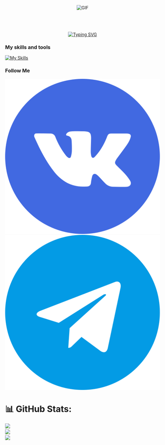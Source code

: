 <div id="header" style="text-align: center; margin-bottom: 20px;">
  <img 
    src="https://media.giphy.com/media/OwK8oFeh9C46Y/giphy.gif?cid=ecf05e47p5xsacestt011a6uzo720zvvlptai2ljv4mmh083&ep=v1_gifs_search&rid=giphy.gif&ct=g" 
    width="200" 
    alt="GIF" 
    style="margin-bottom: 50px;">
</div>

 <div class = "a" style="text-align: center">
 <a href="https://git.io/typing-svg"><img src="https://readme-typing-svg.demolab.com?font=Fira+Code&weight=450&size=30&duration=3000&pause=2500&color=6D9FFF&background=36FFF600&center=true&vCenter=true&width=900&lines=Hi,+call+me+NaoNao,+it's+more+convenient;А+student+of+applied+computer+science;Now+I’m+focusing+on+studying+at+the+university;Want+to+dive+deeper+into+car+programming." alt="Typing SVG" /></a>
 </div> 

### My skills and tools
[![My Skills](https://skillicons.dev/icons?i=python,cpp,html,css,arduino,figma)](https://skillicons.dev)

### Follow Me
[![VK](free-icon-vk-3670055.png)](https://vk.com/naonaogh)
[![Telegram](free-icon-telegram-2111646.png)](https://t.me/naonaogh)

# 📊 GitHub Stats:
![](https://github-readme-stats.vercel.app/api?username=naonaogh&theme=blueberry&hide_border=false&include_all_commits=false&count_private=false)<br/>
![](https://github-readme-streak-stats.herokuapp.com/?user=naonaogh&theme=blueberry&hide_border=false)<br/>
![](https://github-readme-stats.vercel.app/api/top-langs/?username=naonaogh&theme=blueberry&hide_border=false&include_all_commits=false&count_private=false&layout=compact)
